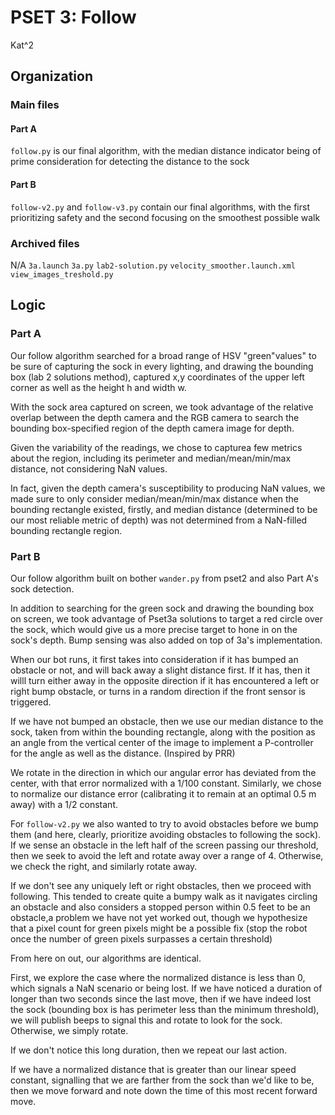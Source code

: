 # PSET 3: Follow
Kat^2


## Organization

### Main files

#### Part A

`follow.py` is our final algorithm, with the median distance indicator being of prime consideration for detecting the distance to the sock

#### Part B

`follow-v2.py` and `follow-v3.py` contain our final algorithms, with the first prioritizing safety and the second focusing on the smoothest possible walk

### Archived files

N/A
`3a.launch`
`3a.py`
`lab2-solution.py`
`velocity_smoother.launch.xml`
`view_images_treshold.py`


## Logic

### Part A

Our follow algorithm searched for a broad range of HSV "green"values" to be sure of capturing the sock in every lighting, and drawing the bounding box (lab 2 solutions method), captured x,y coordinates of the upper left corner as well as the height h and width w. 

With the sock area captured on screen, we took advantage of the relative overlap between the depth camera and the RGB camera to search the bounding box-specified region of the depth camera image for depth. 

Given the variability of the readings, we chose to capturea few metrics about the region, including its perimeter and median/mean/min/max distance, not considering NaN values. 

In fact, given the depth camera's susceptibility to producing NaN values, we made sure to only consider median/mean/min/max distance when the bounding rectangle existed, firstly, and median distance (determined to be our most reliable metric of depth) was not determined from a NaN-filled bounding rectangle region. 

### Part B

Our follow algorithm built on bother `wander.py` from pset2 and also Part A's sock detection. 

In addition to searching for the green sock and drawing the bounding box on screen, we took advantage of Pset3a solutions to target a red circle over the sock, which would give us a more precise target to hone in on the sock's depth. Bump sensing was also added on top of 3a's implementation.

When our bot runs, it first takes into consideration if it has bumped an obstacle or not, and will back away a slight distance first. If it has, then it willl turn either away in the opposite direction if it has encountered a left or right bump obstacle, or turns in a random direction if the front sensor is triggered. 

If we have not bumped an obstacle, then we use our median distance to the sock, taken from within the bounding rectangle, along with the position as an angle from the vertical center of the image to implement a P-controller for the angle as well as the distance. (Inspired by PRR)

We rotate in the direction in which our angular error has deviated from the center, with that error normalized with a 1/100 constant. Similarly, we chose to normalize our distance error (calibrating it to remain at an optimal 0.5 m away) with a 1/2 constant. 


For `follow-v2.py` we also wanted to try to avoid obstacles before we bump them (and here, clearly, prioritize avoiding obstacles to following the sock). If we sense an obstacle in the left half of the screen passing our threshold, then we seek to avoid the left and rotate away over a range of 4. Otherwise, we check the right, and similarly rotate away. 

If we don't see any uniquely left or right obstacles, then we proceed with following. This tended to create quite a bumpy walk as it navigates circling an obstacle and also considers a stopped person within 0.5 feet to be an obstacle,a problem we have not yet worked out, though we hypothesize that a pixel count for green pixels might be a possible fix (stop the robot once the number of green pixels surpasses a certain threshold)

From here on out, our algorithms are identical.

First, we explore the case where the normalized distance is less than 0, which signals a NaN scenario or being lost. 
If we have noticed a duration of longer than two seconds since the last move, then if we have indeed lost the sock (bounding box is has perimeter less than the minimum threshold), we will publish beeps to signal this and rotate to look for the sock. Otherwise, we simply rotate. 

If we don't notice this long duration, then we repeat our last action.

If we have a normalized distance that is greater than our linear speed constant, signalling that we are farther from the sock than we'd like to be, then we move forward and note down the time of this most recent forward move. 


























